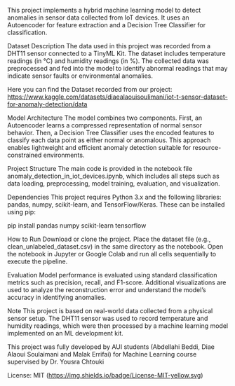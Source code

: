 This project implements a hybrid machine learning model to detect anomalies in sensor data collected from IoT devices. It uses an Autoencoder for feature extraction and a Decision Tree Classifier for classification.

Dataset Description
The data used in this project was recorded from a DHT11 sensor connected to a TinyML Kit. The dataset includes temperature readings (in °C) and humidity readings (in %). The collected data was preprocessed and fed into the model to identify abnormal readings that may indicate sensor faults or environmental anomalies.

Here you can find the Dataset recorded from our project:  https://www.kaggle.com/datasets/diaealaouisoulimani/iot-t-sensor-dataset-for-anomaly-detection/data 

Model Architecture
The model combines two components. First, an Autoencoder learns a compressed representation of normal sensor behavior. Then, a Decision Tree Classifier uses the encoded features to classify each data point as either normal or anomalous. This approach enables lightweight and efficient anomaly detection suitable for resource-constrained environments.

Project Structure
The main code is provided in the notebook file anomaly_detection_in_iot_devices.ipynb, which includes all steps such as data loading, preprocessing, model training, evaluation, and visualization.

Dependencies
This project requires Python 3.x and the following libraries: pandas, numpy, scikit-learn, and TensorFlow/Keras. These can be installed using pip:


pip install pandas numpy scikit-learn tensorflow

How to Run
Download or clone the project. Place the dataset file (e.g., clean_unlabeled_dataset.csv) in the same directory as the notebook. Open the notebook in Jupyter or Google Colab and run all cells sequentially to execute the pipeline.

Evaluation
Model performance is evaluated using standard classification metrics such as precision, recall, and F1-score. Additional visualizations are used to analyze the reconstruction error and understand the model’s accuracy in identifying anomalies.

Note
This project is based on real-world data collected from a physical sensor setup. The DHT11 sensor was used to record temperature and humidity readings, which were then processed by a machine learning model implemented on an ML development kit.

This project was fully developed by AUI students (Abdellahi Beddi, Diae Alaoui Soulaimani and Malak Errifai) for Machine Learning course supervised by Dr. Yousra Chtouki

License: MIT (https://img.shields.io/badge/License-MIT-yellow.svg)
